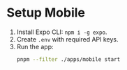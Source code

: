 # Setup Mobile

1. Install Expo CLI: `npm i -g expo`.
2. Create `.env` with required API keys.
3. Run the app:
   ```bash
   pnpm --filter ./apps/mobile start
   ```
